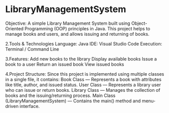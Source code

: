 # LibraryManagementSystem
Objective:
A simple Library Management System built using Object-Oriented Programming (OOP) principles in Java.
This project helps to manage books and users, and allows issuing and returning of books.

2.Tools & Technologies
Language: Java
IDE: Visual Studio Code
Execution: Terminal / Command Line

3.Features:
Add new books to the library
Display available books
Issue a book to a user
Return an issued book
View issued books

4.Project Structure:
Since this project is implemented using multiple classes in a single file, it contains:
Book Class — Represents a book with attributes like title, author, and issued status.
User Class — Represents a library user who can issue or return books.
Library Class — Manages the collection of books and the issuing/returning process.
Main Class (LibraryManagementSystem) — Contains the main() method and menu-driven interface.
